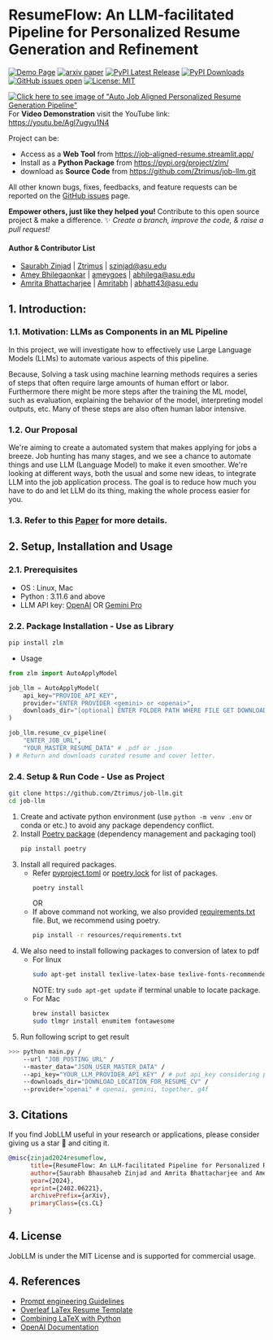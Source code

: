 # ResumeFlow: An LLM-facilitated Pipeline for Personalized Resume Generation and Refinement 

[![Demo Page](https://img.shields.io/badge/Project-Demo-FF4B4B?logo=streamlit)](https://job-aligned-resume.streamlit.app/)
[![arxiv paper](https://img.shields.io/badge/arXiv-Paper-B31B1B?logo=arxiv)](https://arxiv.org/abs/2402.06221)
[![PyPI Latest Release](https://img.shields.io/pypi/v/zlm.svg?label=PyPI&color=3775A9&logo=pypi)](https://pypi.org/project/zlm/)
[![PyPI Downloads](https://img.shields.io/pypi/dm/zlm.svg?label=PyPI%20downloads&color=blueviolet&target=blank)](https://pypi.org/project/zlm/)
[![GitHub issues open](https://img.shields.io/github/issues/Ztrimus/job-llm.svg?color=orange&label=Issues&logo=github)](https://github.com/Ztrimus/job-llm/issues)
[![License: MIT](https://img.shields.io/badge/License-MIT-success.svg?logo)](https://github.com/Ztrimus/job-llm/blob/main/LICENSE)

[![Click here to see image of "Auto Job Aligned Personalized Resume Generation Pipeline"](https://github.com/Ztrimus/job-llm/blob/main/resources/auto_job_apply_workflow.jpg)](https://github.com/Ztrimus/job-llm/blob/main/resources/auto_job_apply_workflow.jpg)
<br>For **Video Demonstration** visit the YouTube link: https://youtu.be/Agl7ugyu1N4

Project can be:
 - Access as a **Web Tool** from https://job-aligned-resume.streamlit.app/
 - Install as a **Python Package** from https://pypi.org/project/zlm/
 - download as **Source Code** from https://github.com/Ztrimus/job-llm.git
 
All other known bugs, fixes, feedbacks, and feature requests can be reported on the [GitHub issues](https://github.com/Ztrimus/job-llm/issues) page.

**Empower others, just like they helped you!** Contribute to this open source project & make a difference. ✨ *Create a branch, improve the code, & raise a pull request!*

#### Author & Contributor List

 - [Saurabh Zinjad](https://linkedin.com/in/saurabhzinjad) | [Ztrimus](https://github.com/Ztrimus) | szinjad@asu.edu
 - [Amey Bhilegaonkar](https://www.linkedin.com/in/amey-bhilegaonkar) | [ameygoes](https://github.com/ameygoes) | abhilega@asu.edu
 - [Amrita Bhattacharjee](https://www.linkedin.com/in/amritabh) | [Amritabh](https://github.com/Amritabh) | abhatt43@asu.edu

## 1. Introduction:

### 1.1. Motivation: LLMs as Components in an ML Pipeline

In this project, we will investigate how to effectively use Large Language Models (LLMs) to automate various aspects of this pipeline.

Because, Solving a task using machine learning methods requires a series of steps that often require large amounts of human effort or labor. Furthermore there might be more steps after the training the ML model, such as evaluation, explaining the behavior of the model, interpreting model outputs, etc. Many of these steps are also often human labor intensive.

### 1.2. Our Proposal

We're aiming to create a automated system that makes applying for jobs a breeze. Job hunting has many stages, and we see a chance to automate things and use LLM (Language Model) to make it even smoother. We're looking at different ways, both the usual and some new ideas, to integrate LLM into the job application process. The goal is to reduce how much you have to do and let LLM do its thing, making the whole process easier for you.

### 1.3. Refer to this [Paper](https://arxiv.org/abs/2402.06221) for more details.

## 2. Setup, Installation and Usage

### 2.1. Prerequisites

 - OS : Linux, Mac
 - Python : 3.11.6 and above
 - LLM API key: [OpenAI](https://platform.openai.com/account/api-keys) OR [Gemini Pro](https://ai.google.dev/)

### 2.2. Package Installation - Use as Library

```bash
pip install zlm
```

 - Usage

```python
from zlm import AutoApplyModel

job_llm = AutoApplyModel(
    api_key="PROVIDE_API_KEY", 
    provider="ENTER PROVIDER <gemini> or <openai>",
    downloads_dir="[optional] ENTER FOLDER PATH WHERE FILE GET DOWNLOADED, By default, 'downloads' folder"
)

job_llm.resume_cv_pipeline(
    "ENTER_JOB_URL", 
    "YOUR_MASTER_RESUME_DATA" # .pdf or .json
) # Return and downloads curated resume and cover letter.
```

### 2.4. Setup & Run Code - Use as Project

```sh
git clone https://github.com/Ztrimus/job-llm.git
cd job-llm
```
 1. Create and activate python environment (use `python -m venv .env` or conda or etc.) to avoid any package dependency conflict.
 2. Install [Poetry package](https://python-poetry.org/docs/basic-usage/) (dependency management and packaging tool)
    ```bash
    pip install poetry
    ```
 3. Install all required packages.
     - Refer [pyproject.toml](pyproject.toml) or [poetry.lock](poetry.lock) for list of packages.
        ```bash
        poetry install
        ```
        OR
     - If above command not working, we also provided [requirements.txt](resources/requirements.txt) file. But, we recommend using poetry.
        ```bash
        pip install -r resources/requirements.txt
        ```
4. We also need to install following packages to conversion of latex to pdf
    - For linux
        ```bash
        sudo apt-get install texlive-latex-base texlive-fonts-recommended texlive-fonts-extra
        ```
        NOTE: try `sudo apt-get update` if terminal unable to locate package.
    - For Mac
        ```bash
        brew install basictex
        sudo tlmgr install enumitem fontawesome
        ```
5. Run following script to get result
```bash
>>> python main.py /
    --url "JOB_POSTING_URL" /
    --master_data="JSON_USER_MASTER_DATA" /
    --api_key="YOUR_LLM_PROVIDER_API_KEY" / # put api_key considering provider
    --downloads_dir="DOWNLOAD_LOCATION_FOR_RESUME_CV" /
    --provider="openai" # openai, gemini, together, g4f
```

## 3. Citations
If you find JobLLM useful in your research or applications, please consider giving us a star 🌟 and citing it.

```bibtex
@misc{zinjad2024resumeflow,
      title={ResumeFlow: An LLM-facilitated Pipeline for Personalized Resume Generation and Refinement}, 
      author={Saurabh Bhausaheb Zinjad and Amrita Bhattacharjee and Amey Bhilegaonkar and Huan Liu},
      year={2024},
      eprint={2402.06221},
      archivePrefix={arXiv},
      primaryClass={cs.CL}
}
```

## 4. License
JobLLM is under the MIT License and is supported for commercial usage.

## 4. References
 - [Prompt engineering Guidelines](https://platform.openai.com/docs/guides/prompt-engineering)
 - [Overleaf LaTex Resume Template](https://www.overleaf.com/latex/templates/jakes-resume-anonymous/cstpnrbkhndn)
 - [Combining LaTeX with Python](https://tug.org/tug2019/slides/slides-ziegenhagen-python.pdf)
 - [OpenAI Documentation](https://platform.openai.com/docs/api-reference/chat/create)